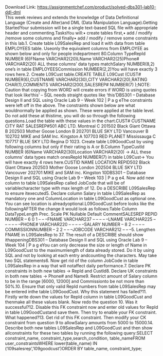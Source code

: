 Download Link: https://assignmentchef.com/product/solved-dbs301-lab10-ddl-dml
<br>
This week reviews and extends the knowledge of Data Definitional Language (Create and Alter)and DML (Data Manipulation Language).Getting StartedYour submission will be a single text-based SQL file with appropriate header and commenting.TasksYou will:• create tables first,• add / modify /remove some columns and finally• add / modify / remove some constraints in this lab.1. Create table L09SalesRep and load it with data from table EMPLOYEES table. Useonly the equivalent columns from EMPLOYEE as shown below and only for people indepartment 80.Column TypeRepId NUMBER (6)FName VARCHAR2(20)LName VARCHAR2(25)Phone# VARCHAR2(20) ALL these columns’ data types matchSalary NUMBER(8,2) one’s in table EMPLOYEESCommission NUMBER(2,2)You will have exactly 3 rows here.2. Create L09Cust table.CREATE TABLE L09Cust (CUST# NUMBER(6),CUSTNAME VARCHAR2(30),CITY VARCHAR2(20),RATING CHAR(1),COMMENTS VARCHAR2(200),SALESREP# NUMBER(7) );NOTE: Caution that copying from WORD will create errors if WORD is using quotes that look like‘this’ – SQL needs straight quotes like ‘this’DBS301 – Database Design II and SQL using Oracle Lab 9 – Week 102 | P a g eThe constraints were left off in the above. The constraints shown below are what wouldnormally be applied as shown. These were applied at the table level. Do not add these at thistime, you will do so through the following questions.Load the table with these values in the chart.CUST# CUSTNAME CITY RAT SALESREP#501 ABC LTD. Montreal C 201502 Black Giant Ottawa B 202503 Mother Goose London B 202701 BLUE SKY LTD Vancouver B 102702 MIKE and SAM Inc. Kingston A 107703 RED PLANET Mississauga C 107717 BLUE SKY LTD Regina D 1023. Create table L09GoodCust by using following columns but only if their rating is A or B.Column TypeCustId NUMBER (6)Name VARCHAR2(30)Location VARCHAR2(20) → ALL these columns’ data types match onesRepId NUMBER(7) in table L09Cust→ You will have exactly 4 rows here.CUSTID NAME LOCATION REPID502 Black Giant Ottawa 202503 Mother Goose London 202504 BLUE SKY LTD Vancouver 202701 MIKE and SAM inc. Kingston 10DBS301 – Database Design II and SQL using Oracle Lab 9 – Week 103 | P a g e4. Now add new column to table L09SalesRep called JobCode that will be of variablecharacter type with max length of 12. Do a DESCRIBE L09SalesRep to ensure itexecuted5. Declare column Salary in table L09SalesRep as mandatory one and ColumnLocation in table L09GoodCust as optional one. You can see location is alreadyoptional.L09GoodCust before looks like the followingAFTER the change it would look as follows:Table Column DataTypeLength Prec. Scale PK Nullable Default CommentSALESREP REPID NUMBER – 6 0 1 – – –FNAME VARCHAR237 – – – – –LNAME VARCHAR225 – – – – – –PHONE# VARCHAR220 – – – – –SALARY NUMBER – 8 2 – – – –COMMISSIONNUMBER – 2 2 – – –JOBCODE VARCHAR212 – – –5. Lengthen FNAME in L09SalesRep to 37. The result of a DESCRIBE should show ithappeningDBS301 – Database Design II and SQL using Oracle Lab 9 – Week 104 | P a g eYou can only decrease the size or length of Name in L09GoodCust to the maximumlength of data already stored. Do it by using SQL and not by looking at each entry andcounting the characters. May take two SQL statements6. Now get rid of the column JobCode in table L09SalesRep in a way that will notaffect daily performance.7. Declare PK constraints in both new tables → RepId and CustId8. Declare UK constraints in both new tables → Phone# and Name9. Restrict amount of Salary column to be in the range [6000, 12000] and Commissionto be not more than 50%.10. Ensure that only valid RepId numbers from table L09SalesRep may be entered inthe table L09GoodCust. Why this statement has failed?11. Firstly write down the values for RepId column in table L09GoodCust and thenmake all these values blank. Now redo the question 10. Was it successful?12. Disable this FK constraint now and enter old values for RepId in table L09GoodCustand save them. Then try to enable your FK constraint. What happened?13. Get rid of this FK constraint. Then modify your CK constraint from question 9 to allowSalary amounts from 5000 to 15000.14. Describe both new tables L09SalesRep and L09GoodCust and then show allconstraints for these two tables by running the following query:SELECT constraint_name, constraint_type,search_condition, table_nameFROM user_constraintsWHERE lower(table_name) IN (‘l09salesrep’,’l09goodcust’)ORDER BY table_name, constraint_type;